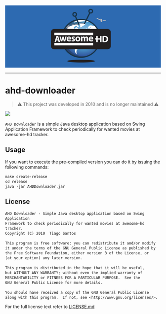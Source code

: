 ![](docs/img/iCP7g1E.png)
___

# ahd-downloader

> ⚠️ This project was developed in 2010 and is no longer maintained ⚠️

![](https://img.shields.io/badge/java-1.5-blue)

`AHD Downloader` is a simple Java desktop application based on Swing Application
Framework to check periodically for wanted movies at awesome-hd tracker.

## Usage

If you want to execute the pre-compiled version you can do it by issuing the
following commands:

```shell
make create-release
cd release
java -jar AHDDownloader.jar
```

## License

    AHD Downloader - Simple Java desktop application based on Swing Application
    Framework to check periodically for wanted movies at awesome-hd tracker.
    Copyright (C) 2010  Tiago Santos

    This program is free software: you can redistribute it and/or modify
    it under the terms of the GNU General Public License as published by
    the Free Software Foundation, either version 3 of the License, or
    (at your option) any later version.

    This program is distributed in the hope that it will be useful,
    but WITHOUT ANY WARRANTY; without even the implied warranty of
    MERCHANTABILITY or FITNESS FOR A PARTICULAR PURPOSE.  See the
    GNU General Public License for more details.

    You should have received a copy of the GNU General Public License
    along with this program.  If not, see <http://www.gnu.org/licenses/>.

For the full license text refer to [LICENSE.md](LICENSE.md)
